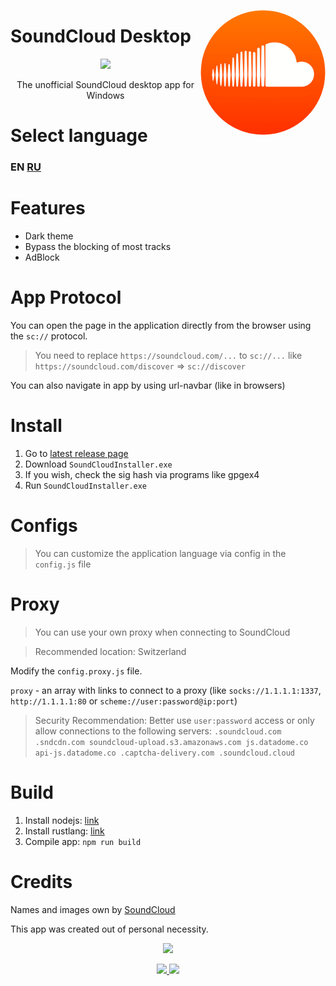 <p>
<a href="https://soundcloud.com" alt="soundcloud">
<img src="https://raw.githubusercontent.com/fydne/SoundCloud-Desktop/main/icons/appLogo.png" width="200px" align="right" style="border-radius: 50%;" />
</a>

# SoundCloud Desktop

<p align="center">
<a href="https://soundcloud.com" alt="soundcloud">
<img src="https://readme-typing-svg.herokuapp.com?font=Fira+Code&weight=500&pause=1000&color=F76000&center=true&vCenter=true&repeat=false&width=435&height=25&lines=SoundCloud+Desktop">
</a>
</p>
<p align="center">
The unofficial SoundCloud desktop app for Windows
</p>

# Select language

### EN [RU](https://github.com/zxcnoname666/SoundCloud-Desktop/blob/main/README-RU.md)

# Features

- Dark theme
- Bypass the blocking of most tracks
- AdBlock

# App Protocol

You can open the page in the application directly from the browser using the
`sc://` protocol.

> You need to replace `https://soundcloud.com/...` to `sc://...` like
> `https://soundcloud.com/discover` => `sc://discover`

You can also navigate in app by using url-navbar (like in browsers)

# Install

1. Go to
   [latest release page](https://github.com/zxcnoname666/SoundCloud-Desktop/releases/latest)
2. Download `SoundCloudInstaller.exe`
3. If you wish, check the sig hash via programs like gpgex4
4. Run `SoundCloudInstaller.exe`

# Configs

> You can customize the application language via config in the `config.js` file

# Proxy

> You can use your own proxy when connecting to SoundCloud

> Recommended location: Switzerland

Modify the `config.proxy.js` file.

`proxy` - an array with links to connect to a proxy (like
`socks://1.1.1.1:1337`, `http://1.1.1.1:80` or `scheme://user:password@ip:port`)

> Security Recommendation: Better use `user:password` access or only allow
> connections to the following servers:
> `.soundcloud.com .sndcdn.com soundcloud-upload.s3.amazonaws.com js.datadome.co api-js.datadome.co .captcha-delivery.com .soundcloud.cloud`

# Build

1. Install nodejs: [link](https://nodejs.org/en/download)
2. Install rustlang: [link](https://rust-lang.org/tools/install)
3. Compile app: `npm run build`

# Credits

Names and images own by [SoundCloud](https://soundcloud.com)

This app was created out of personal necessity.

<p align="center">
<a href="javascript:void(0)">
<img src="https://profile-counter.glitch.me/scda/count.svg" width="200px" />
</a>
</p>
<p align="center">
<a href="javascript:void(0)">
<img src="https://img.shields.io/github/downloads/zxcnoname666/SoundCloud-Desktop/total?color=fd4313&style=plastic" />
<img src="https://img.shields.io/github/v/release/zxcnoname666/SoundCloud-Desktop.svg?color=#fd4313&style=plastic" />
</a>
</p>
